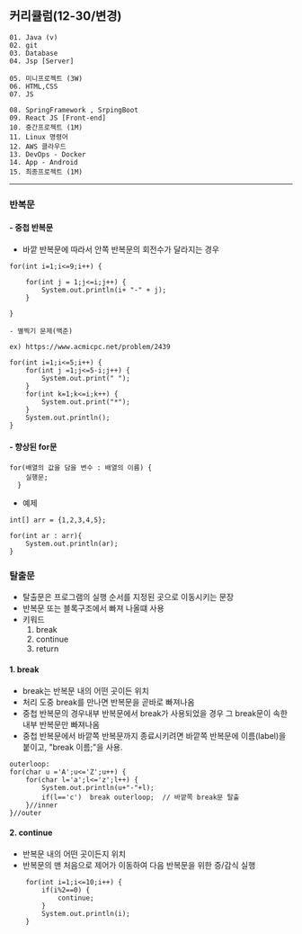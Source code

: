 ## 커리큘럼(12-30/변경)
```
01. Java (v)
02. git 
03. Database
04. Jsp [Server]

05. 미니프로젝트 (3W)
06. HTML,CSS  
07. JS

08. SpringFramework , SrpingBoot
09. React JS [Front-end]
10. 중간프로젝트 (1M)
11. Linux 명령어
12. AWS 클라우드
13. DevOps - Docker
14. App - Android
15. 최종프로젝트 (1M)
```
---

### 반복문
#### - 중첩 반복문

+ 바깥 반복문에 따라서 안쪽 반복문의 회전수가 달라지는 경우

```
for(int i=1;i<=9;i++) {		

	for(int j = 1;j<=i;j++) {
		System.out.println(i+ "-" + j);
	}

}
```

```
- 별찍기 문제(백준)

ex) https://www.acmicpc.net/problem/2439
  
for(int i=1;i<=5;i++) {
	for(int j =1;j<=5-i;j++) {
		System.out.print(" ");
	}
	for(int k=1;k<=i;k++) {
		System.out.print("*");
	}
	System.out.println();
}
```

#### - 향상된 for문
```
for(배열의 값을 담을 변수 : 배열의 이름) {
  	실행문;
  }
```
+ 예제

```
int[] arr = {1,2,3,4,5};

for(int ar : arr){
	System.out.println(ar);
}

```


### 탈출문
+ 탈출문은 프로그램의 실행 순서를 지정된 곳으로 이동시키는 문장
+ 반복문 또는 블록구조에서 빠져 나올떄 사용
+ 키워드
	1. break
	2. continue
	3. return

#### 1. break
+ break는 반복문 내의 어떤 곳이든 위치
+ 처리 도중 break를 만나면 반복문을 곧바로 빠져나옴
+ 중첩 반복문의 경우내부 반복문에서 break가 사용되었을 경우 그 break문이 속한 내부 반복문만 빠져나옴
+ 중첩 반복문에서 바깥쪽 반복문까지 종료시키려면 바깥쪽 반복문에 이름(label)을 붙이고, "break 이름;"을 사용.

```
outerloop:
for(char u ='A';u<='Z';u++) {
	for(char l='a';l<='z';l++) {
		System.out.println(u+"-"+l);
		if(l=='c') 	break outerloop;  // 바깥쪽 break문 탈출
	}//inner
}//outer

```

#### 2. continue
+ 반복문 내의 어떤 곳이든지 위치
+ 반복문의 맨 처음으로 제어가 이동하여 다음 반복문을 위한 증/감식 실행

```
	for(int i=1;i<=10;i++) {
		if(i%2==0) {
			continue;
		}
		System.out.println(i);
	}

```